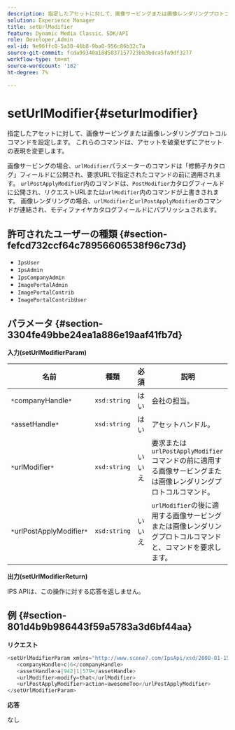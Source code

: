 ```yaml
---
description: 指定したアセットに対して、画像サービングまたは画像レンダリングプロトコルコマンドを設定します。 これらのコマンドは、アセットを破棄せずにアセットの表現を変更します。
solution: Experience Manager
title: setUrlModifier
feature: Dynamic Media Classic、SDK/API
role: Developer,Admin
exl-id: 9e96ffc8-5a38-46b8-9ba8-956c86b32c7a
source-git-commit: fcda99340a18d5037157723bb3bdca5fa9df3277
workflow-type: tm+mt
source-wordcount: '182'
ht-degree: 7%

---
```


# setUrlModifier{#seturlmodifier}

指定したアセットに対して、画像サービングまたは画像レンダリングプロトコルコマンドを設定します。 これらのコマンドは、アセットを破棄せずにアセットの表現を変更します。

画像サービングの場合、`urlModifier`パラメーターのコマンドは「修飾子カタログ」フィールドに公開され、要求URLで指定されたコマンドの前に適用されます。 `urlPostApplyModifier`内のコマンドは、`PostModifier`カタログフィールドに公開され、リクエストURLまたは`urlModifier`内のコマンドが上書きされます。 画像レンダリングの場合、`urlModifier`と`urlPostApplyModifier`のコマンドが連結され、モディファイヤカタログフィールドにパブリッシュされます。

## 許可されたユーザーの種類 {#section-fefcd732ccf64c78956606538f96c73d}

* `IpsUser`
* `IpsAdmin`
* `IpsCompanyAdmin`
* `ImagePortalAdmin`
* `ImagePortalContrib`
* `ImagePortalContribUser`

## パラメータ {#section-3304fe49bbe24ea1a886e19aaf41fb7d}

**入力(setUrlModifierParam)**

| 名前 | 種類 | 必須 | 説明 |
|---|---|---|---|
| `*`companyHandle`*` | `xsd:string` | はい | 会社の担当。 |
| `*`assetHandle`*` | `xsd:string` | はい | アセットハンドル。 |
| `*`urlModifier`*` | `xsd:string` | いいえ | 要求または`urlPostApplyModifier`コマンドの前に適用する画像サービングまたは画像レンダリングプロトコルコマンド。 |
| `*`urlPostApplyModifier`*` | `xsd:string` | いいえ | `urlModifier`の後に適用する画像サービングまたは画像レンダリングプロトコルコマンドと、コマンドを要求します。 |

**出力(setUrlModifierReturn)**

IPS APIは、この操作に対する応答を返しません。

## 例 {#section-801d4b9b986443f59a5783a3d6bf44aa}

**リクエスト**

```java
<setUrlModifierParam xmlns="http://www.scene7.com/IpsApi/xsd/2008-01-15">
   <companyHandle>c|6</companyHandle>
   <assetHandle>a|942|1|579</assetHandle>
   <urlModifier>modify=that</urlModifier>
   <urlPostApplyModifier>action=awesomeToo</urlPostApplyModifier>
</setUrlModifierParam>
```

**応答**

なし

